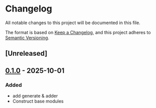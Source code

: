 # Changelog

All notable changes to this project will be documented in this file.

The format is based on [Keep a Changelog](https://keepachangelog.com/en/1.0.0/),
and this project adheres to [Semantic Versioning](https://semver.org/spec/v2.0.0.html).

## [Unreleased]

## [0.1.0](https://github.com/1eedaegon/boots/releases/tag/boots-cli-v0.1.0) - 2025-10-01

### Added

- add generate & adder
- Construct base modules
